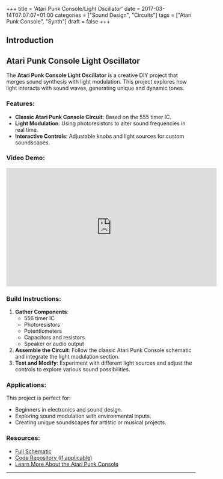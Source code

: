 +++
title = 'Atari Punk Console/Light Oscillator'
date = 2017-03-14T07:07:07+01:00
categories = ["Sound Design", "Circuits"]
tags = ["Atari Punk Console", "Synth"]
draft = false
+++
## Introduction
## Atari Punk Console Light Oscillator

The **Atari Punk Console Light Oscillator** is a creative DIY project that merges sound synthesis with light modulation. This project explores how light interacts with sound waves, generating unique and dynamic tones.

### Features:
- **Classic Atari Punk Console Circuit**: Based on the 555 timer IC.
- **Light Modulation**: Using photoresistors to alter sound frequencies in real time.
- **Interactive Controls**: Adjustable knobs and light sources for custom soundscapes.

### Video Demo:
<iframe width="560" height="315" src="https://www.youtube.com/embed/OZ75F2cR6MM?si=t29WIHXWnEJqbJF3" frameborder="0" allow="accelerometer; autoplay; clipboard-write; encrypted-media; gyroscope; picture-in-picture" allowfullscreen></iframe>

### Build Instructions:
1. **Gather Components**: 
    - 556 timer IC
    - Photoresistors
    - Potentiometers
    - Capacitors and resistors
    - Speaker or audio output
2. **Assemble the Circuit**: Follow the classic Atari Punk Console schematic and integrate the light modulation section.
3. **Test and Modify**: Experiment with different light sources and adjust the controls to explore various sound possibilities.

### Applications:
This project is perfect for:
- Beginners in electronics and sound design.
- Exploring sound modulation with environmental inputs.
- Creating unique soundscapes for artistic or musical projects.

### Resources:
- [Full Schematic](#)
- [Code Repository (if applicable)](#)
- [Learn More About the Atari Punk Console](https://example.com)

---

